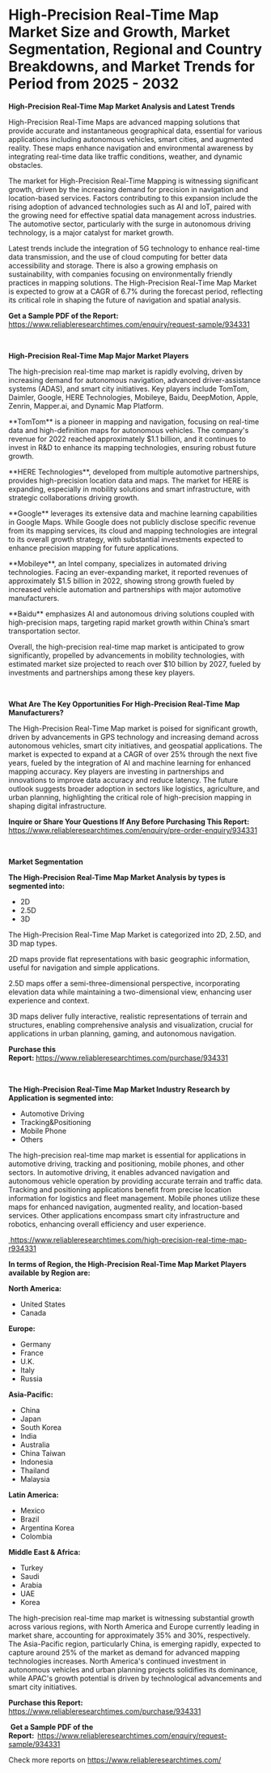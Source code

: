 <p><h1>High-Precision Real-Time Map Market Size and Growth, Market Segmentation, Regional and Country Breakdowns, and Market Trends for Period from 2025 -  2032</h1></p><p><strong>High-Precision Real-Time Map Market Analysis and Latest Trends</strong></p>
<p><p>High-Precision Real-Time Maps are advanced mapping solutions that provide accurate and instantaneous geographical data, essential for various applications including autonomous vehicles, smart cities, and augmented reality. These maps enhance navigation and environmental awareness by integrating real-time data like traffic conditions, weather, and dynamic obstacles. </p><p>The market for High-Precision Real-Time Mapping is witnessing significant growth, driven by the increasing demand for precision in navigation and location-based services. Factors contributing to this expansion include the rising adoption of advanced technologies such as AI and IoT, paired with the growing need for effective spatial data management across industries. The automotive sector, particularly with the surge in autonomous driving technology, is a major catalyst for market growth.</p><p>Latest trends include the integration of 5G technology to enhance real-time data transmission, and the use of cloud computing for better data accessibility and storage. There is also a growing emphasis on sustainability, with companies focusing on environmentally friendly practices in mapping solutions. The High-Precision Real-Time Map Market is expected to grow at a CAGR of 6.7% during the forecast period, reflecting its critical role in shaping the future of navigation and spatial analysis.</p></p>
<p><strong>Get a Sample PDF of the Report:&nbsp;</strong> <a href="https://www.reliableresearchtimes.com/enquiry/request-sample/934331?utm_campaign=2275&utm_medium=2&utm_source=Github&utm_content=ia&utm_term=11032025&utm_id=high-precision-real-time-map">https://www.reliableresearchtimes.com/enquiry/request-sample/934331</a></p>
<p>&nbsp;</p>
<p><strong>High-Precision Real-Time Map Major Market Players</strong></p>
<p><p>The high-precision real-time map market is rapidly evolving, driven by increasing demand for autonomous navigation, advanced driver-assistance systems (ADAS), and smart city initiatives. Key players include TomTom, Daimler, Google, HERE Technologies, Mobileye, Baidu, DeepMotion, Apple, Zenrin, Mapper.ai, and Dynamic Map Platform.</p><p>**TomTom** is a pioneer in mapping and navigation, focusing on real-time data and high-definition maps for autonomous vehicles. The company's revenue for 2022 reached approximately $1.1 billion, and it continues to invest in R&D to enhance its mapping technologies, ensuring robust future growth.</p><p>**HERE Technologies**, developed from multiple automotive partnerships, provides high-precision location data and maps. The market for HERE is expanding, especially in mobility solutions and smart infrastructure, with strategic collaborations driving growth.</p><p>**Google** leverages its extensive data and machine learning capabilities in Google Maps. While Google does not publicly disclose specific revenue from its mapping services, its cloud and mapping technologies are integral to its overall growth strategy, with substantial investments expected to enhance precision mapping for future applications.</p><p>**Mobileye**, an Intel company, specializes in automated driving technologies. Facing an ever-expanding market, it reported revenues of approximately $1.5 billion in 2022, showing strong growth fueled by increased vehicle automation and partnerships with major automotive manufacturers.</p><p>**Baidu** emphasizes AI and autonomous driving solutions coupled with high-precision maps, targeting rapid market growth within China’s smart transportation sector.</p><p>Overall, the high-precision real-time map market is anticipated to grow significantly, propelled by advancements in mobility technologies, with estimated market size projected to reach over $10 billion by 2027, fueled by investments and partnerships among these key players.</p></p>
<p>&nbsp;</p>
<p><strong>What Are The Key Opportunities For High-Precision Real-Time Map Manufacturers?</strong></p>
<p><p>The High-Precision Real-Time Map market is poised for significant growth, driven by advancements in GPS technology and increasing demand across autonomous vehicles, smart city initiatives, and geospatial applications. The market is expected to expand at a CAGR of over 25% through the next five years, fueled by the integration of AI and machine learning for enhanced mapping accuracy. Key players are investing in partnerships and innovations to improve data accuracy and reduce latency. The future outlook suggests broader adoption in sectors like logistics, agriculture, and urban planning, highlighting the critical role of high-precision mapping in shaping digital infrastructure.</p></p>
<p><strong>Inquire or Share Your Questions If Any Before Purchasing This Report:</strong> <a href="https://www.reliableresearchtimes.com/enquiry/pre-order-enquiry/934331?utm_campaign=2275&utm_medium=2&utm_source=Github&utm_content=ia&utm_term=11032025&utm_id=high-precision-real-time-map">https://www.reliableresearchtimes.com/enquiry/pre-order-enquiry/934331</a></p>
<p>&nbsp;</p>
<p><strong>Market Segmentation</strong></p>
<p><strong>The High-Precision Real-Time Map Market Analysis by types is segmented into:</strong></p>
<p><ul><li>2D</li><li>2.5D</li><li>3D</li></ul></p>
<p><p>The High-Precision Real-Time Map Market is categorized into 2D, 2.5D, and 3D map types. </p><p>2D maps provide flat representations with basic geographic information, useful for navigation and simple applications. </p><p>2.5D maps offer a semi-three-dimensional perspective, incorporating elevation data while maintaining a two-dimensional view, enhancing user experience and context. </p><p>3D maps deliver fully interactive, realistic representations of terrain and structures, enabling comprehensive analysis and visualization, crucial for applications in urban planning, gaming, and autonomous navigation.</p></p>
<p><strong>Purchase this Report:&nbsp;</strong><a href="https://www.reliableresearchtimes.com/purchase/934331?utm_campaign=2275&utm_medium=2&utm_source=Github&utm_content=ia&utm_term=11032025&utm_id=high-precision-real-time-map">https://www.reliableresearchtimes.com/purchase/934331</a></p>
<p>&nbsp;</p>
<p><strong>The High-Precision Real-Time Map Market Industry Research by Application is segmented into:</strong></p>
<p><ul><li>Automotive Driving</li><li>Tracking&Positioning</li><li>Mobile Phone</li><li>Others</li></ul></p>
<p><p>The high-precision real-time map market is essential for applications in automotive driving, tracking and positioning, mobile phones, and other sectors. In automotive driving, it enables advanced navigation and autonomous vehicle operation by providing accurate terrain and traffic data. Tracking and positioning applications benefit from precise location information for logistics and fleet management. Mobile phones utilize these maps for enhanced navigation, augmented reality, and location-based services. Other applications encompass smart city infrastructure and robotics, enhancing overall efficiency and user experience.</p></p>
<p><a href="https://www.reliableresearchtimes.com/high-precision-real-time-map-r934331?utm_campaign=2275&utm_medium=2&utm_source=Github&utm_content=ia&utm_term=11032025&utm_id=high-precision-real-time-map">&nbsp;https://www.reliableresearchtimes.com/high-precision-real-time-map-r934331</a></p>
<p><strong>In terms of Region, the High-Precision Real-Time Map Market Players available by Region are:</strong></p>
<p>
    <p> <strong> North America: </strong>
        <ul>
            <li>United States</li>
            <li>Canada</li>
        </ul>
        </p> 
    <p> <strong> Europe: </strong>
        <ul>
            <li>Germany</li>
            <li>France</li>
            <li>U.K.</li>
            <li>Italy</li>
            <li>Russia</li>
        </ul>
        </p> 
    <p> <strong> Asia-Pacific: </strong>
        <ul>
            <li>China</li>
            <li>Japan</li>
            <li>South Korea</li>
            <li>India</li>
            <li>Australia</li>
            <li>China Taiwan</li>
            <li>Indonesia</li>
            <li>Thailand</li>
            <li>Malaysia</li>
        </ul>
        </p> 
    <p> <strong> Latin America: </strong>
        <ul>
            <li>Mexico</li>
            <li>Brazil</li>
            <li>Argentina Korea</li>
            <li>Colombia</li>
        </ul>
        </p> 
    <p> <strong> Middle East & Africa: </strong>
        <ul>
            <li>Turkey</li>
            <li>Saudi</li>
            <li>Arabia</li>
            <li>UAE</li>
            <li>Korea</li>
        </ul>
    </p>
    </p>
<p><p>The high-precision real-time map market is witnessing substantial growth across various regions, with North America and Europe currently leading in market share, accounting for approximately 35% and 30%, respectively. The Asia-Pacific region, particularly China, is emerging rapidly, expected to capture around 25% of the market as demand for advanced mapping technologies increases. North America's continued investment in autonomous vehicles and urban planning projects solidifies its dominance, while APAC's growth potential is driven by technological advancements and smart city initiatives.</p></p>
<p><strong>Purchase this Report: </strong><a href="https://www.reliableresearchtimes.com/purchase/934331?utm_campaign=2275&utm_medium=2&utm_source=Github&utm_content=ia&utm_term=11032025&utm_id=high-precision-real-time-map">https://www.reliableresearchtimes.com/purchase/934331</a></p>
<p>&nbsp;<strong>Get a Sample PDF of the Report:&nbsp;&nbsp;</strong><a href="https://www.reliableresearchtimes.com/enquiry/request-sample/934331?utm_campaign=2275&utm_medium=2&utm_source=Github&utm_content=ia&utm_term=11032025&utm_id=high-precision-real-time-map">https://www.reliableresearchtimes.com/enquiry/request-sample/934331</a></p>
<p><strong></strong></p>
<p>Check more reports on <a href="https://www.reliableresearchtimes.com/?utm_campaign=2275&utm_medium=2&utm_source=Github&utm_content=ia&utm_term=11032025&utm_id=high-precision-real-time-map">https://www.reliableresearchtimes.com/</a></p>